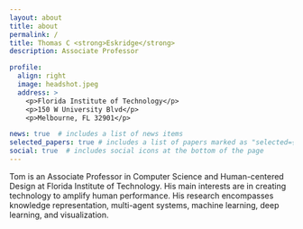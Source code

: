 ```yaml
---
layout: about
title: about
permalink: /
title: Thomas C <strong>Eskridge</strong>
description: Associate Professor

profile:
  align: right
  image: headshot.jpeg
  address: >
    <p>Florida Institute of Technology</p>
    <p>150 W University Blvd</p>
    <p>Melbourne, FL 32901</p>

news: true  # includes a list of news items
selected_papers: true # includes a list of papers marked as "selected={true}"
social: true  # includes social icons at the bottom of the page
---
```


Tom is an Associate Professor in Computer Science and Human-centered Design at Florida Institute of Technology.  His main interests are in creating technology to amplify human performance. His research encompasses knowledge representation, multi-agent systems, machine learning, deep learning, and visualization.

